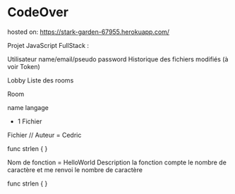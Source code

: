 # CodeOver

hosted on: https://stark-garden-67955.herokuapp.com/

Projet JavaScript FullStack :

Utilisateur
name/email/pseudo
password
Historique des fichiers modifiés
(à voir Token)

Lobby
Liste des rooms

Room

name
langage
+ 1 Fichier

Fichier
// Auteur = Cedric


func strlen {
}



Nom de fonction = HelloWorld
Description la fonction compte le nombre de caractère et me renvoi le nombre de
caractère



func strlen {
}
